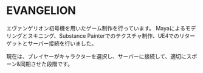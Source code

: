 # EVANGELION
エヴァンゲリオン初号機を用いたゲーム制作を行っています。
Mayaによるモデリングとスキニング、Substance Painterでのテクスチャ制作、UE4でのリターゲットとサーバー接続を行いました。

現在は、プレイヤーがキャラクターを選択し、サーバーに接続して、適切にスポーン&同期させた段階です。

